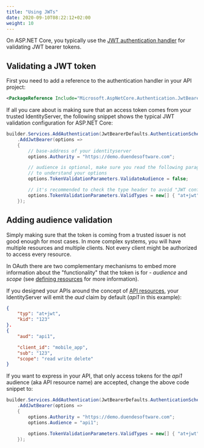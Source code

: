 ```yaml
---
title: "Using JWTs"
date: 2020-09-10T08:22:12+02:00
weight: 10
---
```


On ASP.NET Core, you typically use the [JWT authentication handler](https://www.nuget.org/packages/Microsoft.AspNetCore.Authentication.JwtBearer) for validating JWT bearer tokens.

## Validating a JWT token
First you need to add a reference to the authentication handler in your API project:

```xml
<PackageReference Include="Microsoft.AspNetCore.Authentication.JwtBearer" />
```

If all you care about is making sure that an access token comes from your trusted IdentityServer, the following snippet shows the typical JWT validation configuration for ASP.NET Core:

```cs
builder.Services.AddAuthentication(JwtBearerDefaults.AuthenticationScheme)
    .AddJwtBearer(options =>
    {
        // base-address of your identityserver
        options.Authority = "https://demo.duendesoftware.com";

        // audience is optional, make sure you read the following paragraphs
        // to understand your options
        options.TokenValidationParameters.ValidateAudience = false;

        // it's recommended to check the type header to avoid "JWT confusion" attacks
        options.TokenValidationParameters.ValidTypes = new[] { "at+jwt" };
    });
```

## Adding audience validation
Simply making sure that the token is coming from a trusted issuer is not good enough for most cases.
In more complex systems, you will have multiple resources and multiple clients. Not every client might be authorized to access every resource.

In OAuth there are two complementary mechanisms to embed more information about the "functionality" that the token is for - *audience* and *scope* (see [defining resources](/identityserver/v7/fundamentals/resources) for more information).

If you designed your APIs around the concept of [API resources](/identityserver/v7/fundamentals/resources/api_resources), your IdentityServer will emit the *aud* claim by default (*api1* in this example):

```json
{
    "typ": "at+jwt",
    "kid": "123"
}.
{
    "aud": "api1",

    "client_id": "mobile_app",
    "sub": "123",
    "scope": "read write delete"
}
```

If you want to express in your API, that only access tokens for the *api1* audience (aka API resource name) are accepted, change the above code snippet to:

```cs
builder.Services.AddAuthentication(JwtBearerDefaults.AuthenticationScheme)
    .AddJwtBearer(options =>
    {
        options.Authority = "https://demo.duendesoftware.com";
        options.Audience = "api1";

        options.TokenValidationParameters.ValidTypes = new[] { "at+jwt" };
    });
```
